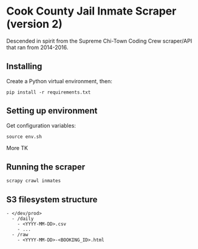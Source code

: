 # Cook County Jail Inmate Scraper (version 2)

Descended in spirit from the Supreme Chi-Town Coding Crew scraper/API that ran from 2014-2016.

## Installing

Create a Python virtual environment, then:

```
pip install -r requirements.txt
```

## Setting up environment

Get configuration variables:

```
source env.sh
```

More TK

## Running the scraper

```
scrapy crawl inmates
```

## S3 filesystem structure

```
- </dev/prod>
  - /daily
    - <YYYY-MM-DD>.csv
    - ...
  - /raw
    - <YYYY-MM-DD>-<BOOKING_ID>.html
```


